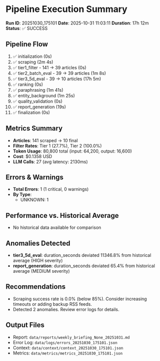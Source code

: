 # Pipeline Execution Summary
**Run ID**: 20251030_175101
**Date**: 2025-10-31 11:03:11
**Duration**: 17h 12m
**Status**: ✅ SUCCESS

## Pipeline Flow
1. ✅ initialization (0s)
2. ✅ scraping (2m 4s)
3. ✅ tier1_filter - 141 → 39 articles (0s)
4. ✅ tier2_batch_eval - 39 → 39 articles (1m 8s)
5. ✅ tier3_5d_eval - 39 → 10 articles (17h 5m)
6. ✅ ranking (0s)
7. ✅ paraphrasing (1m 41s)
8. ✅ entity_background (1m 25s)
9. ✅ quality_validation (0s)
10. ✅ report_generation (19s)
11. ✅ finalization (0s)

## Metrics Summary
- **Articles**: 141 scraped → 10 final
- **Filter Rates**: Tier 1 (27.7%), Tier 2 (100.0%)
- **Token Usage**: 80,800 total (input: 64,200, output: 16,600)
- **Cost**: $0.1358 USD
- **LLM Calls**: 27 (avg latency: 2130ms)

## Errors & Warnings
- **Total Errors**: 1 (1 critical, 0 warnings)
- **By Type**:
  - UNKNOWN: 1

## Performance vs. Historical Average
- No historical data available for comparison

## Anomalies Detected
- **tier3_5d_eval**: duration_seconds deviated 11346.8% from historical average (HIGH severity)
- **report_generation**: duration_seconds deviated 65.4% from historical average (MEDIUM severity)

## Recommendations
- Scraping success rate is 0.0% (below 85%). Consider increasing timeouts or adding backup RSS feeds.
- Detected 2 anomalies. Review error logs for details.

## Output Files
- Report: `data/reports/weekly_briefing_None_20251031.md`
- Error Log: `data/logs/errors_20251030_175101.json`
- Context: `data/context/context_20251030_175101.json`
- Metrics: `data/metrics/metrics_20251030_175101.json`
